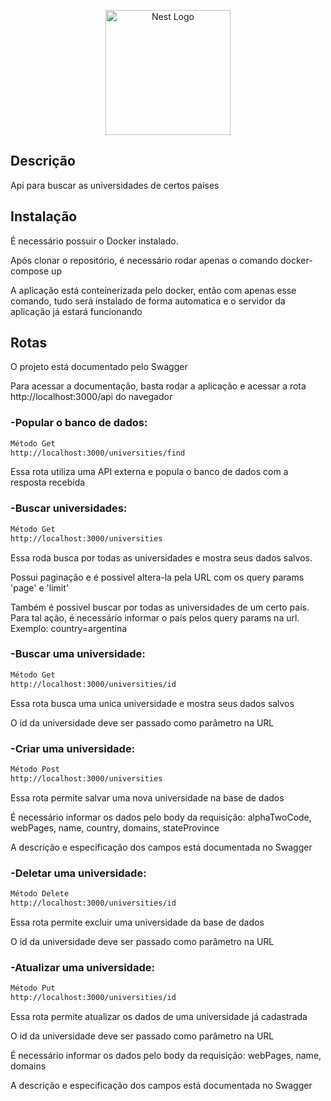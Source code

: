 <p align="center">
  <a href="http://nestjs.com/" target="blank"><img src="https://nestjs.com/img/logo-small.svg" width="200" alt="Nest Logo" /></a>
</p>



## Descrição
Api para buscar as universidades de certos países



## Instalação

É necessário possuir o Docker instalado.

Após clonar o repositório, é necessário rodar apenas o comando docker-compose up

A aplicação está conteinerizada pelo docker, então com apenas esse comando, tudo será instalado de forma automatica e o servidor da aplicação já estará funcionando


## Rotas
O projeto está documentado pelo Swagger

Para acessar a documentação, basta rodar a aplicação e acessar a rota http://localhost:3000/api do navegador


### -Popular o banco de dados:
```bash
Método Get
http://localhost:3000/universities/find
```
Essa rota utiliza uma API externa e popula o banco de dados com a resposta recebida


### -Buscar universidades:
```bash
Método Get
http://localhost:3000/universities
```
Essa roda busca por todas as universidades e mostra seus dados salvos.

Possui paginação e é possivel altera-la pela URL com os query params 'page' e 'limit'

Também é possivel buscar por todas as universidades de um certo país. Para tal ação, é necessário informar o país pelos query params na url. Exemplo: country=argentina

### -Buscar uma universidade:
```bash
Método Get
http://localhost:3000/universities/id
```
Essa rota busca uma unica universidade e mostra seus dados salvos

O id da universidade deve ser passado como parâmetro na URL


### -Criar uma universidade:
```bash
Método Post
http://localhost:3000/universities
```
Essa rota permite salvar uma nova universidade na base de dados

É necessário informar os dados pelo body da requisição: alphaTwoCode, webPages, name, country, domains, stateProvince

A descrição e especificação dos campos está documentada no Swagger


### -Deletar uma universidade:
```bash
Método Delete
http://localhost:3000/universities/id
```
Essa rota permite excluir uma universidade da base de dados

O id da universidade deve ser passado como parâmetro na URL


### -Atualizar uma universidade:
```bash
Método Put
http://localhost:3000/universities/id
```
Essa rota permite atualizar os dados de uma universidade já cadastrada

O id da universidade deve ser passado como parâmetro na URL

É necessário informar os dados pelo body da requisição: webPages, name, domains

A descrição e especificação dos campos está documentada no Swagger



